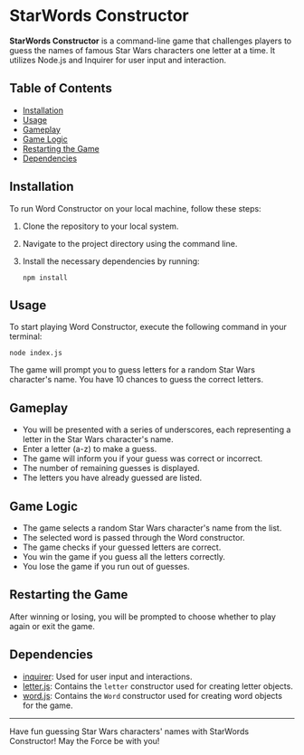 # StarWords Constructor

**StarWords Constructor** is a command-line game that challenges players to guess the names of famous Star Wars characters one letter at a time. It utilizes Node.js and Inquirer for user input and interaction.

## Table of Contents

- [Installation](#installation)
- [Usage](#usage)
- [Gameplay](#gameplay)
- [Game Logic](#game-logic)
- [Restarting the Game](#restarting-the-game)
- [Dependencies](#dependencies)

## Installation

To run Word Constructor on your local machine, follow these steps:

1. Clone the repository to your local system.
2. Navigate to the project directory using the command line.
3. Install the necessary dependencies by running:

   ```
   npm install
   ```

## Usage

To start playing Word Constructor, execute the following command in your terminal:

```
node index.js
```

The game will prompt you to guess letters for a random Star Wars character's name. You have 10 chances to guess the correct letters.

## Gameplay

- You will be presented with a series of underscores, each representing a letter in the Star Wars character's name.
- Enter a letter (a-z) to make a guess.
- The game will inform you if your guess was correct or incorrect.
- The number of remaining guesses is displayed.
- The letters you have already guessed are listed.

## Game Logic

- The game selects a random Star Wars character's name from the list.
- The selected word is passed through the Word constructor.
- The game checks if your guessed letters are correct.
- You win the game if you guess all the letters correctly.
- You lose the game if you run out of guesses.

## Restarting the Game

After winning or losing, you will be prompted to choose whether to play again or exit the game.

## Dependencies

- [inquirer](https://www.npmjs.com/package/inquirer): Used for user input and interactions.
- [letter.js](./letter.js): Contains the `letter` constructor used for creating letter objects.
- [word.js](./word.js): Contains the `Word` constructor used for creating word objects for the game.

---

Have fun guessing Star Wars characters' names with StarWords Constructor! May the Force be with you!